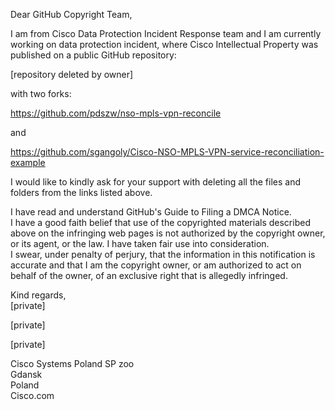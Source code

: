 Dear GitHub Copyright Team,

I am from Cisco Data Protection Incident Response team and I am currently working on data protection incident, where Cisco Intellectual Property was published on a public GitHub repository:

[repository deleted by owner]

with two forks:

https://github.com/pdszw/nso-mpls-vpn-reconcile

and

https://github.com/sgangoly/Cisco-NSO-MPLS-VPN-service-reconciliation-example

I would like to kindly ask for your support with deleting all the files and folders from the links listed above.

I have read and understand GitHub's Guide to Filing a DMCA Notice.  
I have a good faith belief that use of the copyrighted materials described above on the infringing web pages is not authorized by the copyright owner, or its agent, or the law. I have taken fair use into consideration.  
I swear, under penalty of perjury, that the information in this notification is accurate and that I am the copyright owner, or am authorized to act on behalf of the owner, of an exclusive right that is allegedly infringed.

Kind regards,  
[private]

[private]

[private]

Cisco Systems Poland SP zoo  
Gdansk  
Poland  
Cisco.com
